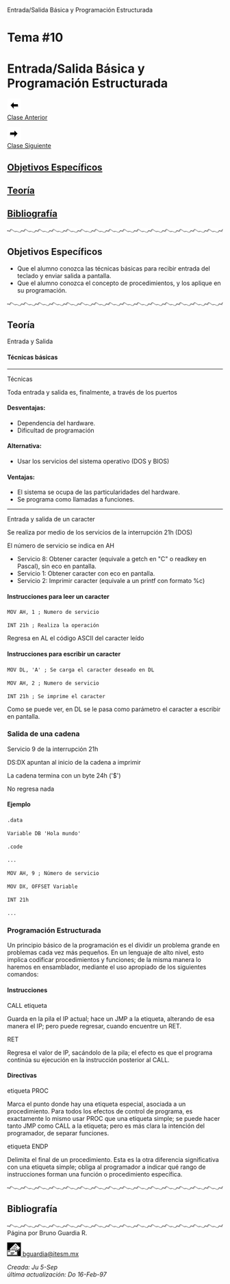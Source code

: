  Entrada/Salida Básica y Programación Estructurada

Tema #10
========

Entrada/Salida Básica y Programación Estructurada
=================================================

[![Sesión Anterior](../../images/anterior.gif)  
Clase Anterior](clase09.md)

[![Sesión Siguiente](../../images/sigue.gif)  
Clase Siguiente](../Temas/clase11.md)

[Objetivos Específicos](#objetivo)
----------------------------------

[Teoría](#teoria)
-----------------

[Bibliografía](#biblio)
-----------------------

![Línea de separación](../../images/waveline.gif)

Objetivos Específicos
---------------------

*   Que el alumno conozca las técnicas básicas para recibir entrada del teclado y enviar salida a pantalla.
*   Que el alumno conozca el concepto de procedimientos, y los aplique en su programación.

![Línea de separación](../../images/waveline.gif)

Teoría
------

Entrada y Salida

#### Técnicas básicas

* * *

Técnicas

Toda entrada y salida es, finalmente, a través de los puertos

#### Desventajas:

*   Dependencia del hardware.
*   Dificultad de programación

#### Alternativa:

*   Usar los servicios del sistema operativo (DOS y BIOS)

#### Ventajas:

*   El sistema se ocupa de las particularidades del hardware.
*   Se programa como llamadas a funciones.

* * *

Entrada y salida de un caracter

Se realiza por medio de los servicios de la interrupción 21h (DOS)

El número de servicio se indica en AH

*   Servicio 8: Obtener caracter (equivale a getch en "C" o readkey en Pascal), sin eco en pantalla.
*   Servicio 1: Obtener caracter con eco en pantalla.
*   Servicio 2: Imprimir caracter (equivale a un printf con formato %c)

#### Instrucciones para leer un caracter

`MOV AH, 1 ; Numero de servicio`

`INT 21h ; Realiza la operación`

Regresa en AL el código ASCII del caracter leído

#### Instrucciones para escribir un caracter

`MOV DL, 'A' ; Se carga el caracter deseado en DL`

`MOV AH, 2 ; Numero de servicio`

`INT 21h ; Se imprime el caracter`

Como se puede ver, en DL se le pasa como parámetro el caracter a escribir en pantalla.

### Salida de una cadena

Servicio 9 de la interrupción 21h

DS:DX apuntan al inicio de la cadena a imprimir

La cadena termina con un byte 24h ('$')

No regresa nada

#### Ejemplo

`.data`

`Variable DB 'Hola mundo'`

`.code`

`...`

`MOV AH, 9 ; Número de servicio`

`MOV DX, OFFSET Variable`

`INT 21h`

`...`

### Programación Estructurada

Un principio básico de la programación es el dividir un problema grande en problemas cada vez más pequeños. En un lenguaje de alto nivel, esto implica codificar procedimientos y funciones; de la misma manera lo haremos en ensamblador, mediante el uso apropiado de los siguientes comandos:

#### Instrucciones

CALL etiqueta

Guarda en la pila el IP actual; hace un JMP a la etiqueta, alterando de esa manera el IP; pero puede regresar, cuando encuentre un RET.

RET

Regresa el valor de IP, sacándolo de la pila; el efecto es que el programa continúa su ejecución en la instrucción posterior al CALL.

#### Directivas

etiqueta PROC

Marca el punto donde hay una etiqueta especial, asociada a un procedimiento. Para todos los efectos de control de programa, es exactamente lo mismo usar PROC que una etiqueta simple; se puede hacer tanto JMP como CALL a la etiqueta; pero es más clara la intención del programador, de separar funciones.

etiqueta ENDP

Delimita el final de un procedimiento. Esta es la otra diferencia significativa con una etiqueta simple; obliga al programador a indicar qué rango de instrucciones forman una función o procedimiento específica.

![Línea de separación](../../images/waveline.gif)

Bibliografía
------------

![Línea de separación](../../images/waveline.gif) Página por Bruno Guardia R.

 [![Correo](../../images/mail.gif) bguardia@itesm.mx](mailto:bguardia@campus.ccm.itesm.mx)

_Creada: Ju 5-Sep_  
_última actualización: Do 16-Feb-97_